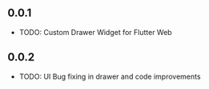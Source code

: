 ## 0.0.1

* TODO: Custom Drawer Widget for Flutter Web

## 0.0.2

* TODO: UI Bug fixing in drawer and code improvements
